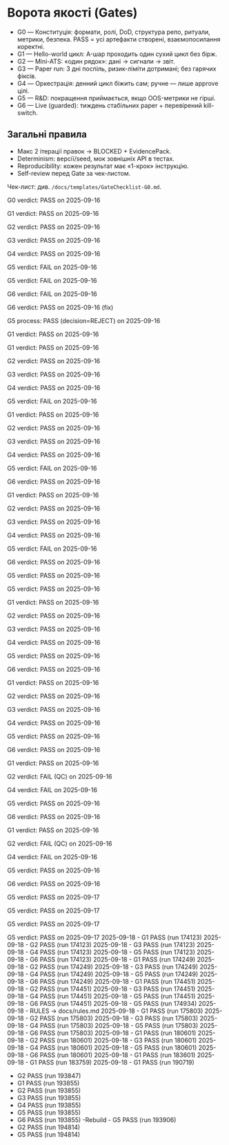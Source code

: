 # Ворота якості (Gates)
- G0 — Конституція: формати, ролі, DoD, структура репо, ритуали, метрики, безпека. PASS = усі артефакти створені, взаємопосилання коректні.
- G1 — Hello-world цикл: A-шар проходить один сухий цикл без бірж.
- G2 — Mini-ATS: «один рядок»: дані → сигнали → звіт.
- G3 — Paper run: 3 дні поспіль, ризик-ліміти дотримані; без гарячих фіксів.
- G4 — Оркестрація: денний цикл біжить сам; ручне — лише approve цілі.
- G5 — R&D: покращення приймається, якщо OOS-метрики не гірші.
- G6 — Live (guarded): тиждень стабільних paper + перевірений kill-switch.

## Загальні правила
- Макс 2 ітерації правок → BLOCKED + EvidencePack.
- Determinism: версії/seed, мок зовнішніх API в тестах.
- Reproducibility: кожен результат має «1-крок» інструкцію.
- Self-review перед Gate за чек-листом.

Чек-лист: див. `/docs/templates/GateChecklist-G0.md`.

G0 verdict: PASS on 2025-09-16

G1 verdict: PASS on 2025-09-16

G2 verdict: PASS on 2025-09-16

G3 verdict: PASS on 2025-09-16

G4 verdict: PASS on 2025-09-16

G5 verdict: FAIL on 2025-09-16

G5 verdict: FAIL on 2025-09-16

G6 verdict: FAIL on 2025-09-16

G6 verdict: PASS on 2025-09-16 (fix)

G5 process: PASS (decision=REJECT) on 2025-09-16

G1 verdict: PASS on 2025-09-16

G1 verdict: PASS on 2025-09-16

G2 verdict: PASS on 2025-09-16

G3 verdict: PASS on 2025-09-16

G4 verdict: PASS on 2025-09-16

G5 verdict: FAIL on 2025-09-16

G1 verdict: PASS on 2025-09-16

G2 verdict: PASS on 2025-09-16

G3 verdict: PASS on 2025-09-16

G4 verdict: PASS on 2025-09-16

G5 verdict: FAIL on 2025-09-16

G6 verdict: PASS on 2025-09-16

G1 verdict: PASS on 2025-09-16

G2 verdict: PASS on 2025-09-16

G3 verdict: PASS on 2025-09-16

G4 verdict: PASS on 2025-09-16

G5 verdict: FAIL on 2025-09-16

G6 verdict: PASS on 2025-09-16

G5 verdict: PASS on 2025-09-16

G5 verdict: PASS on 2025-09-16

G1 verdict: PASS on 2025-09-16

G2 verdict: PASS on 2025-09-16

G3 verdict: PASS on 2025-09-16

G4 verdict: PASS on 2025-09-16

G5 verdict: PASS on 2025-09-16

G6 verdict: PASS on 2025-09-16

G1 verdict: PASS on 2025-09-16

G2 verdict: PASS on 2025-09-16

G3 verdict: PASS on 2025-09-16

G4 verdict: PASS on 2025-09-16

G5 verdict: PASS on 2025-09-16

G6 verdict: PASS on 2025-09-16

G1 verdict: PASS on 2025-09-16

G2 verdict: FAIL (QC) on 2025-09-16

G4 verdict: FAIL on 2025-09-16

G5 verdict: PASS on 2025-09-16

G6 verdict: PASS on 2025-09-16

G1 verdict: PASS on 2025-09-16

G2 verdict: FAIL (QC) on 2025-09-16

G4 verdict: FAIL on 2025-09-16

G5 verdict: PASS on 2025-09-16

G6 verdict: PASS on 2025-09-16

G5 verdict: PASS on 2025-09-17

G5 verdict: PASS on 2025-09-17

G5 verdict: PASS on 2025-09-17

G5 verdict: PASS on 2025-09-17
2025-09-18  -  G1  PASS  (run 174123)
2025-09-18  -  G2  PASS  (run 174123)
2025-09-18  -  G3  PASS  (run 174123)
2025-09-18  -  G4  PASS  (run 174123)
2025-09-18  -  G5  PASS  (run 174123)
2025-09-18  -  G6  PASS  (run 174123)
2025-09-18  -  G1  PASS  (run 174249)
2025-09-18  -  G2  PASS  (run 174249)
2025-09-18  -  G3  PASS  (run 174249)
2025-09-18  -  G4  PASS  (run 174249)
2025-09-18  -  G5  PASS  (run 174249)
2025-09-18  -  G6  PASS  (run 174249)
2025-09-18  -  G1  PASS  (run 174451)
2025-09-18  -  G2  PASS  (run 174451)
2025-09-18  -  G3  PASS  (run 174451)
2025-09-18  -  G4  PASS  (run 174451)
2025-09-18  -  G5  PASS  (run 174451)
2025-09-18  -  G6  PASS  (run 174451)
2025-09-18  -  G5  PASS  (run 174934)
2025-09-18  -  RULES  -> docs/rules.md
2025-09-18  -  G1  PASS  (run 175803)
2025-09-18  -  G2  PASS  (run 175803)
2025-09-18  -  G3  PASS  (run 175803)
2025-09-18  -  G4  PASS  (run 175803)
2025-09-18  -  G5  PASS  (run 175803)
2025-09-18  -  G6  PASS  (run 175803)
2025-09-18  -  G1  PASS  (run 180601)
2025-09-18  -  G2  PASS  (run 180601)
2025-09-18  -  G3  PASS  (run 180601)
2025-09-18  -  G4  PASS  (run 180601)
2025-09-18  -  G5  PASS  (run 180601)
2025-09-18  -  G6  PASS  (run 180601)
2025-09-18  -  G1  PASS  (run 183601)
2025-09-18  -  G1  PASS  (run 183759)
2025-09-18  -  G1  PASS  (run 190719)
  -  G2  PASS  (run 193847)
  -  G1  PASS  (run 193855)
  -  G2  PASS  (run 193855)
  -  G3  PASS  (run 193855)
  -  G4  PASS  (run 193855)
  -  G5  PASS  (run 193855)
  -  G6  PASS  (run 193855)
-Rebuild  -  G5  PASS  (run 193906)
  -  G2  PASS  (run 194814)
  -  G5  PASS  (run 194814)
